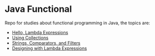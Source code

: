 # Java Functional
Repo for studies about functional programming in Java, the topics are:

* [Hello, Lambda Expressions](https://github.com/robsonoduarte/java-functional/tree/master/hello-lambda-expressions)
* [Using Collections](https://github.com/robsonoduarte/java-functional/tree/master/using-collections)
* [Strings, Comparators, and Filters](https://github.com/robsonoduarte/java-functional/tree/master/strings-comparators-filters)
* [Designing with Lambda Expressions](https://github.com/robsonoduarte/java-functional/tree/master/designing-with-lambda-expressions)
